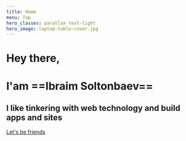 ```yaml
---
title: Home
menu: Top
hero_classes: parallax text-light
hero_image: laptop-table-cover.jpg
---
```


# Hey there,

# I'am ==Ibraim Soltonbaev==

<h2><span>I like tinkering with web technology and build apps and sites</span></h2>

[Let's be friends](http://soltonbaev.com/about-me)

